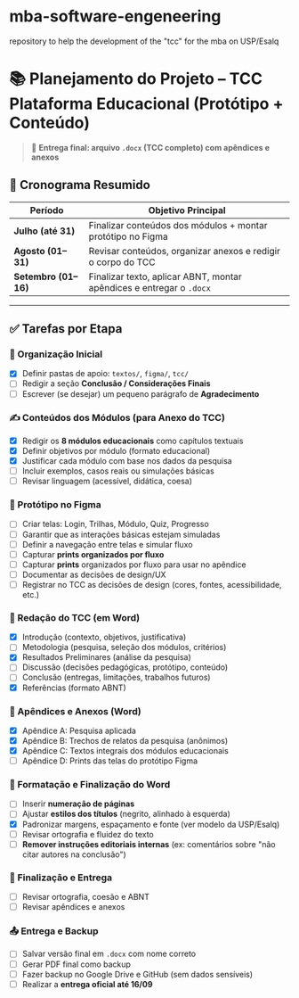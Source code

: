 # mba-software-engeneering
repository to help the development of the "tcc" for the mba on USP/Esalq

# 📚 Planejamento do Projeto – TCC Plataforma Educacional (Protótipo + Conteúdo)

> 📌 **Entrega final: arquivo `.docx` (TCC completo) com apêndices e anexos**

## 📆 Cronograma Resumido

| Período         | Objetivo Principal                                                    |
|-----------------|-----------------------------------------------------------------------|
| **Julho (até 31)**  | Finalizar conteúdos dos módulos + montar protótipo no Figma           |
| **Agosto (01–31)**  | Revisar conteúdos, organizar anexos e redigir o corpo do TCC          |
| **Setembro (01–16)**| Finalizar texto, aplicar ABNT, montar apêndices e entregar o `.docx` |

---

## ✅ Tarefas por Etapa

### 🧠 Organização Inicial
- [X] Definir pastas de apoio: `textos/`, `figma/`, `tcc/`
- [ ] Redigir a seção **Conclusão / Considerações Finais**
- [ ] Escrever (se desejar) um pequeno parágrafo de **Agradecimento**

### ✍️ Conteúdos dos Módulos (para Anexo do TCC)
- [X] Redigir os **8 módulos educacionais** como capítulos textuais
- [X] Definir objetivos por módulo (formato educacional)
- [X] Justificar cada módulo com base nos dados da pesquisa
- [ ] Incluir exemplos, casos reais ou simulações básicas
- [ ] Revisar linguagem (acessível, didática, coesa)

### 🎨 Protótipo no Figma 
- [ ] Criar telas: Login, Trilhas, Módulo, Quiz, Progresso
- [ ] Garantir que as interações básicas estejam simuladas
- [ ] Definir a navegação entre telas e simular fluxo
- [ ] Capturar **prints organizados por fluxo**
- [ ] Capturar **prints** organizados por fluxo para usar no apêndice
- [ ] Documentar as decisões de design/UX
- [ ] Registrar no TCC as decisões de design (cores, fontes, acessibilidade, etc.)

### 📄 Redação do TCC (em Word)
- [X] Introdução (contexto, objetivos, justificativa)
- [ ] Metodologia (pesquisa, seleção dos módulos, critérios)
- [X] Resultados Preliminares (análise da pesquisa)
- [ ] Discussão (decisões pedagógicas, protótipo, conteúdo)
- [ ] Conclusão (entregas, limitações, trabalhos futuros)
- [X] Referências (formato ABNT)

### 📎 Apêndices e Anexos (Word)
- [x] Apêndice A: Pesquisa aplicada
- [x] Apêndice B: Trechos de relatos da pesquisa (anônimos)
- [x] Apêndice C: Textos integrais dos módulos educacionais
- [ ] Apêndice D: Prints das telas do protótipo Figma

### 🧾 Formatação e Finalização do Word
- [ ] Inserir **numeração de páginas**
- [ ] Ajustar **estilos dos títulos** (negrito, alinhado à esquerda)
- [X] Padronizar margens, espaçamento e fonte (ver modelo da USP/Esalq)
- [ ] Revisar ortografia e fluidez do texto
- [ ] **Remover instruções editoriais internas** (ex: comentários sobre "não citar autores na conclusão")

### 🧾 Finalização e Entrega
- [ ] Revisar ortografia, coesão e ABNT
- [ ] Revisar apêndices e anexos

### 📤 Entrega e Backup
- [ ] Salvar versão final em `.docx` com nome correto
- [ ] Gerar PDF final como backup
- [ ] Fazer backup no Google Drive e GitHub (sem dados sensíveis)
- [ ] Realizar a **entrega oficial até 16/09**